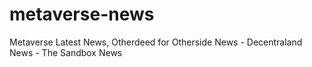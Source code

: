 # metaverse-news
Metaverse Latest News, Otherdeed for Otherside News - Decentraland News - The Sandbox News

